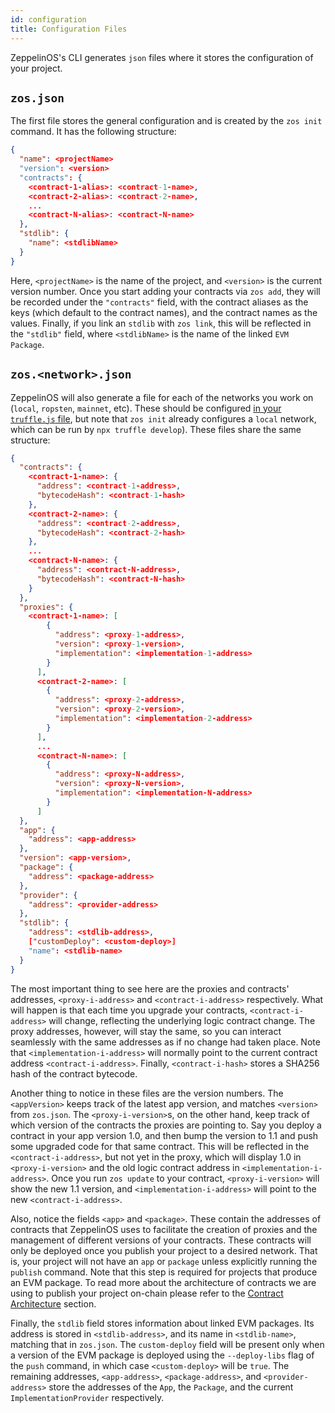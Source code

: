 ```yaml
---
id: configuration
title: Configuration Files
---
```


ZeppelinOS's CLI generates `json` files where it stores the configuration of your project.


## `zos.json`
The first file stores the general configuration and is created by the `zos init` command. It has the following structure:

```json
{
  "name": <projectName>
  "version": <version>
  "contracts": {
    <contract-1-alias>: <contract-1-name>,
    <contract-2-alias>: <contract-2-name>,
    ...
    <contract-N-alias>: <contract-N-name>
  },
  "stdlib": {
    "name": <stdlibName>
  }
}
```

Here, `<projectName>` is the name of the project, and `<version>` is the current version number. Once you start adding your contracts via `zos add`, they will be recorded under the `"contracts"` field, with the contract aliases as the keys (which default to the contract names), and the contract names as the values. Finally, if you link an `stdlib` with `zos link`, this will be reflected in the `"stdlib"` field, where `<stdlibName>` is the name of the linked `EVM Package`.


## `zos.<network>.json`
ZeppelinOS will also generate a file for each of the networks you work on (`local`, `ropsten`, `mainnet`, etc).
These should be configured [in your `truffle.js` file](http://truffleframework.com/docs/advanced/configuration#networks), but note that `zos init` already configures a `local` network, which can be run by `npx truffle develop`). These files share the same structure:

```json
{
  "contracts": {
    <contract-1-name>: {
      "address": <contract-1-address>,
      "bytecodeHash": <contract-1-hash>
    },
    <contract-2-name>: {
      "address": <contract-2-address>,
      "bytecodeHash": <contract-2-hash>
    },
    ...
    <contract-N-name>: {
      "address": <contract-N-address>,
      "bytecodeHash": <contract-N-hash>
    }
  },
  "proxies": {
    <contract-1-name>: [
        {
          "address": <proxy-1-address>,
          "version": <proxy-1-version>,
          "implementation": <implementation-1-address>
        }
      ],
      <contract-2-name>: [
        {
          "address": <proxy-2-address>,
          "version": <proxy-2-version>,
          "implementation": <implementation-2-address>
        }
      ],
      ...
      <contract-N-name>: [
        {
          "address": <proxy-N-address>,
          "version": <proxy-N-version>,
          "implementation": <implementation-N-address>
        }
      ]
  },
  "app": {
    "address": <app-address>
  },
  "version": <app-version>,
  "package": {
    "address": <package-address>
  },
  "provider": {
    "address": <provider-address>
  },
  "stdlib": {
    "address": <stdlib-address>,
    ["customDeploy": <custom-deploy>]
    "name": <stdlib-name>
  }
}
```

The most important thing to see here are the proxies and contracts' addresses, `<proxy-i-address>` and `<contract-i-address>` respectively. What will happen is that each time you upgrade your contracts, `<contract-i-address>` will change, reflecting the underlying logic contract change. The proxy addresses, however, will stay the same, so you can interact seamlessly with the same addresses as if no change had taken place. Note that `<implementation-i-address>` will normally point to the current contract address `<contract-i-address>`. Finally, `<contract-i-hash>` stores a SHA256 hash of the contract bytecode.

Another thing to notice in these files are the version numbers. The `<appVersion>` keeps track of the latest app version, and matches `<version>` from `zos.json`. The `<proxy-i-version>`s, on the other hand, keep track of which version of the contracts the proxies are pointing to. Say you deploy a contract in your app version 1.0, and then bump the version to 1.1 and push some upgraded code for that same contract. This will be reflected in the `<contract-i-address>`, but not yet in the proxy, which will display 1.0 in `<proxy-i-version>` and the old logic contract address in `<implementation-i-address>`. Once you run `zos update` to your contract, `<proxy-i-version>` will show the new 1.1 version, and `<implementation-i-address>` will point to the new `<contract-i-address>`.

Also, notice the fields `<app>` and `<package>`. These contain the addresses of contracts that ZeppelinOS uses to facilitate the creation of proxies and the management of different versions of your contracts. These contracts will only be deployed once you publish your project to a desired network. That is, your project will not have an `app` or `package` unless explicitly running the `publish` command. Note that this step is required for projects that produce an EVM package. To read more about the architecture of contracts we are using to publish your project on-chain please refer to the [Contract Architecture](https://docs.zeppelinos.org/docs/architecture.html) section.


Finally, the `stdlib` field stores information about linked EVM packages. Its address is stored in `<stdlib-address>`, and its name in `<stdlib-name>`, matching that in `zos.json`. The `custom-deploy` field will be present only when a version of the EVM package is deployed using the `--deploy-libs` flag of the `push` command, in which case `<custom-deploy>` will be `true`. The remaining addresses, `<app-address>`, `<package-address>`, and `<provider-address>` store the addresses of the `App`, the `Package`, and the current `ImplementationProvider` respectively.

